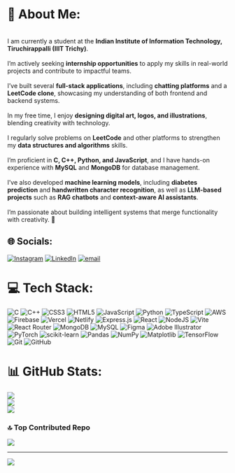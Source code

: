 # 💫 About Me:
<br> I am currently a student at the **Indian Institute of Information Technology, Tiruchirappalli (IIIT Trichy)**. <br><br> I’m actively seeking **internship opportunities** to apply my skills in real-world projects and contribute to impactful teams. <br><br> I’ve built several **full-stack applications**, including **chatting platforms** and a **LeetCode clone**, showcasing my understanding of both frontend and backend systems. <br><br> In my free time, I enjoy **designing digital art, logos, and illustrations**, blending creativity with technology. <br><br> I regularly solve problems on **LeetCode** and other platforms to strengthen my **data structures and algorithms** skills. <br><br> I’m proficient in **C, C++, Python, and JavaScript**, and I have hands-on experience with **MySQL** and **MongoDB** for database management. <br><br> I’ve also developed **machine learning models**, including **diabetes prediction** and **handwritten character recognition**, as well as **LLM-based projects** such as **RAG chatbots** and **context-aware AI assistants**. <br><br> I’m passionate about building intelligent systems that merge functionality with creativity. 🚀 <br>

## 🌐 Socials:
[![Instagram](https://img.shields.io/badge/Instagram-%23E4405F.svg?logo=Instagram&logoColor=white)](https://instagram.com/pravas.mohanty.99) [![LinkedIn](https://img.shields.io/badge/LinkedIn-%230077B5.svg?logo=linkedin&logoColor=white)](https://linkedin.com/in/pravas-mohanty) [![email](https://img.shields.io/badge/Email-D14836?logo=gmail&logoColor=white)](mailto:pravasmohanty1000@gmail.com) 

# 💻 Tech Stack:
![C](https://img.shields.io/badge/c-%2300599C.svg?style=for-the-badge&logo=c&logoColor=white) ![C++](https://img.shields.io/badge/c++-%2300599C.svg?style=for-the-badge&logo=c%2B%2B&logoColor=white) ![CSS3](https://img.shields.io/badge/css3-%231572B6.svg?style=for-the-badge&logo=css3&logoColor=white) ![HTML5](https://img.shields.io/badge/html5-%23E34F26.svg?style=for-the-badge&logo=html5&logoColor=white) ![JavaScript](https://img.shields.io/badge/javascript-%23323330.svg?style=for-the-badge&logo=javascript&logoColor=%23F7DF1E) ![Python](https://img.shields.io/badge/python-3670A0?style=for-the-badge&logo=python&logoColor=ffdd54) ![TypeScript](https://img.shields.io/badge/typescript-%23007ACC.svg?style=for-the-badge&logo=typescript&logoColor=white) ![AWS](https://img.shields.io/badge/AWS-%23FF9900.svg?style=for-the-badge&logo=amazon-aws&logoColor=white) ![Firebase](https://img.shields.io/badge/firebase-%23039BE5.svg?style=for-the-badge&logo=firebase) ![Vercel](https://img.shields.io/badge/vercel-%23000000.svg?style=for-the-badge&logo=vercel&logoColor=white) ![Netlify](https://img.shields.io/badge/netlify-%23000000.svg?style=for-the-badge&logo=netlify&logoColor=#00C7B7) ![Express.js](https://img.shields.io/badge/express.js-%23404d59.svg?style=for-the-badge&logo=express&logoColor=%2361DAFB) ![React](https://img.shields.io/badge/react-%2320232a.svg?style=for-the-badge&logo=react&logoColor=%2361DAFB) ![NodeJS](https://img.shields.io/badge/node.js-6DA55F?style=for-the-badge&logo=node.js&logoColor=white) ![Vite](https://img.shields.io/badge/vite-%23646CFF.svg?style=for-the-badge&logo=vite&logoColor=white) ![React Router](https://img.shields.io/badge/React_Router-CA4245?style=for-the-badge&logo=react-router&logoColor=white) ![MongoDB](https://img.shields.io/badge/MongoDB-%234ea94b.svg?style=for-the-badge&logo=mongodb&logoColor=white) ![MySQL](https://img.shields.io/badge/mysql-4479A1.svg?style=for-the-badge&logo=mysql&logoColor=white) ![Figma](https://img.shields.io/badge/figma-%23F24E1E.svg?style=for-the-badge&logo=figma&logoColor=white) ![Adobe Illustrator](https://img.shields.io/badge/adobe%20illustrator-%23FF9A00.svg?style=for-the-badge&logo=adobe%20illustrator&logoColor=white) ![PyTorch](https://img.shields.io/badge/PyTorch-%23EE4C2C.svg?style=for-the-badge&logo=PyTorch&logoColor=white) ![scikit-learn](https://img.shields.io/badge/scikit--learn-%23F7931E.svg?style=for-the-badge&logo=scikit-learn&logoColor=white) ![Pandas](https://img.shields.io/badge/pandas-%23150458.svg?style=for-the-badge&logo=pandas&logoColor=white) ![NumPy](https://img.shields.io/badge/numpy-%23013243.svg?style=for-the-badge&logo=numpy&logoColor=white) ![Matplotlib](https://img.shields.io/badge/Matplotlib-%23ffffff.svg?style=for-the-badge&logo=Matplotlib&logoColor=black) ![TensorFlow](https://img.shields.io/badge/TensorFlow-%23FF6F00.svg?style=for-the-badge&logo=TensorFlow&logoColor=white) ![Git](https://img.shields.io/badge/git-%23F05033.svg?style=for-the-badge&logo=git&logoColor=white) ![GitHub](https://img.shields.io/badge/github-%23121011.svg?style=for-the-badge&logo=github&logoColor=white)
# 📊 GitHub Stats:
![](https://github-readme-stats.vercel.app/api?username=PravasMohanty&theme=dark&hide_border=false&include_all_commits=false&count_private=false)<br/>
![](https://nirzak-streak-stats.vercel.app/?user=PravasMohanty&theme=dark&hide_border=false)<br/>
![](https://github-readme-stats.vercel.app/api/top-langs/?username=PravasMohanty&theme=dark&hide_border=false&include_all_commits=false&count_private=false&layout=compact)

### 🔝 Top Contributed Repo
![](https://github-contributor-stats.vercel.app/api?username=PravasMohanty&limit=5&theme=dark&combine_all_yearly_contributions=true)

---
[![](https://visitcount.itsvg.in/api?id=PravasMohanty&icon=0&color=6)](https://visitcount.itsvg.in)

<!-- Proudly created with GPRM ( https://gprm.itsvg.in ) -->
